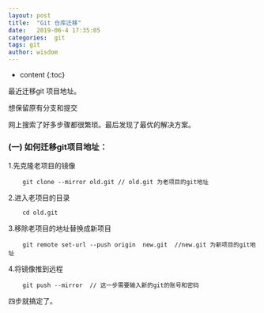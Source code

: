 ```yaml
---
layout: post
title:  "Git 仓库迁移"
date:   2019-06-4 17:35:05
categories:  git
tags: git
author: wisdom
---
```


* content
{:toc}

最近迁移git 项目地址。

想保留原有分支和提交

网上搜索了好多步骤都很繁琐。最后发现了最优的解决方案。




### (一) 如何迁移git项目地址：


1.先克隆老项目的镜像

```
    git clone --mirror old.git // old.git 为老项目的git地址
```

2.进入老项目的目录

```
    cd old.git
```

3.移除老项目的地址替换成新项目


```
    git remote set-url --push origin  new.git  //new.git 为新项目的git地址
```

4.将镜像推到远程

```
    git push --mirror  // 这一步需要输入新的git的账号和密码
```

四步就搞定了。



   
